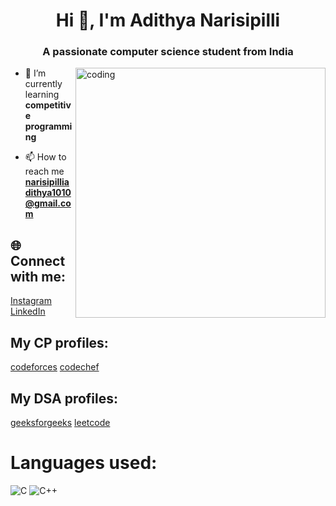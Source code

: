 <h1 align="center">Hi 👋, I'm Adithya Narisipilli</h1>
<h3 align="center">A passionate computer science student from India</h3>
<img align="right" alt="coding" width="400" src="https://camo.githubusercontent.com/5ddf73ad3a205111cf8c686f687fc216c2946a75005718c8da5b837ad9de78c9/68747470733a2f2f7468756d62732e6766796361742e636f6d2f4576696c4e657874446576696c666973682d736d616c6c2e676966">

- 🌱 I’m currently learning **competitive programming**

- 📫 How to reach me **narisipilliadithya1010@gmail.com**


## 🌐 Connect with me:
[Instagram](https://instagram.com/adithya_narisipilli) [LinkedIn](https://www.linkedin.com/in/adithya-narisipilli-59a3b025a/) 
## My CP profiles:

[codeforces](https://codeforces.com/profile/adithya_narisipilli) [codechef](https://www.codechef.com/users/adithya_nitc)
## My DSA profiles:
[geeksforgeeks](https://auth.geeksforgeeks.org/user/adithya_narisipilli) [leetcode](https://leetcode.com/adi428/)

# Languages used:
![C](https://img.shields.io/badge/c-%2300599C.svg?style=for-the-badge&logo=c&logoColor=white) ![C++](https://img.shields.io/badge/c++-%2300599C.svg?style=for-the-badge&logo=c%2B%2B&logoColor=white)

